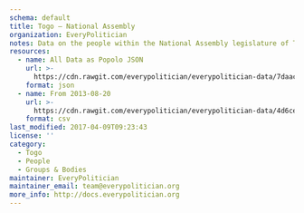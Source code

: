 ```yaml
---
schema: default
title: Togo — National Assembly
organization: EveryPolitician
notes: Data on the people within the National Assembly legislature of Togo.
resources:
  - name: All Data as Popolo JSON
    url: >-
      https://cdn.rawgit.com/everypolitician/everypolitician-data/7daac84e007f9758e588ebfaeb89b56f9e22aed9/data/Togo/Assembly/ep-popolo-v1.0.json
    format: json
  - name: From 2013-08-20
    url: >-
      https://cdn.rawgit.com/everypolitician/everypolitician-data/4d6ce70e623cd2ee7a44dbe5f20ff4747de9cae4/data/Togo/Assembly/term-2013.csv
    format: csv
last_modified: 2017-04-09T09:23:43
license: ''
category:
  - Togo
  - People
  - Groups & Bodies
maintainer: EveryPolitician
maintainer_email: team@everypolitician.org
more_info: http://docs.everypolitician.org
---
```


